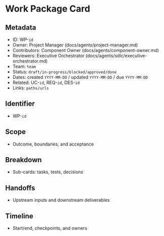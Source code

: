 # Work Package Card

## Metadata

- ID: WP-`id`
- Owner: Project Manager (docs/agents/project-manager.md)
- Contributors: Component Owner (docs/agents/component-owner.md)
- Reviewers: Executive Orchestrator (docs/agents/sdlc/executive-orchestrator.md)
- Team: `team`
- Status: `draft/in-progress/blocked/approved/done`
- Dates: created `YYYY-MM-DD` / updated `YYYY-MM-DD` / due `YYYY-MM-DD`
- Related: UC-`id`, REQ-`id`, DES-`id`
- Links: `paths/urls`

## Identifier

- WP-`id`

## Scope

- Outcome, boundaries, and acceptance

## Breakdown

- Sub-cards: tasks, tests, decisions

## Handoffs

- Upstream inputs and downstream deliverables

## Timeline

- Start/end, checkpoints, and owners
